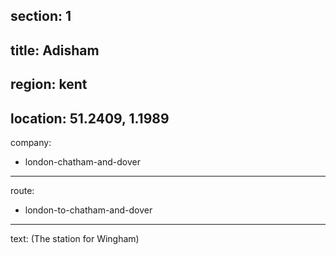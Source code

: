 section: 1
----
title: Adisham
----
region: kent
----
location: 51.2409, 1.1989
----
company:
- london-chatham-and-dover
----
route:
- london-to-chatham-and-dover
----
text: (The station for Wingham)
